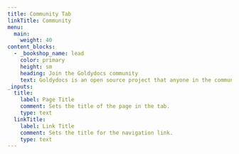 ```yaml
---
title: Community Tab
linkTitle: Community
menu:
  main:
    weight: 40
content_blocks:
  - _bookshop_name: lead
    color: primary
    height: sm
    heading: Join the Goldydocs community
    text: Goldydocs is an open source project that anyone in the community can use, improve, and enjoy. We'd love you to join us! Here's a few ways to find out what's happening and get involved. If you want to update the content of these links below, update the sites config.toml. This will also update the footer links.
_inputs:
  title:
    label: Page Title
    comment: Sets the title of the page in the tab.
    type: text
  linkTitle:
    label: Link Title
    comment: Sets the title for the navigation link.
    type: text
---
```


<!--add blocks of content here to add more sections to the community page -->
